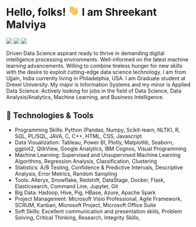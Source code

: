 # Hello, folks! <img src="https://github.com/malviyashreekant/malviyashreekant/blob/main/wave.gif" width="30px"> I am Shreekant Malviya
[<img height="30" src="https://img.shields.io/badge/linkedin-blue.svg?&style=for-the-badge&logo=linkedin&logoColor=white" />][LinkedIn]
[<img height="30" src="https://img.shields.io/badge/Instagram-E4405F?style=for-the-badge&logo=instagram&logoColor=white" />][Instagram]
[<img height="30" src="https://img.shields.io/badge/Facebook-1877F2?style=for-the-badge&logo=facebook&logoColor=white" />][Facebook]


Driven Data Science aspirant ready to thrive in demanding digital intelligence processing environments. Well-informed on the latest machine learning advancements. Willing to combine tireless hunger for new skills with the desire to exploit cutting-edge data science technology. I am from Ujjain, India currently living in Philadelphia, USA. I am Graduate student at Drexel University. My major is Information Systems and my minor is Applied Data Science. Actively looking for jobs in the field of Data Science, Data Analysis/Analytics, Machine Learning, and Business Intelligence.

## 🔧 Technologies & Tools

*	Programming Skills: Python (Pandas, Numpy, Scikit-learn, NLTK), R, SQL, PL/SQL, JAVA, C, C++, HTML, CSS, Javascript
*	Data Visualization: Tableau, Power BI, Plotly, Matplotlib, Seaborn, ggplot2, QlikView, Google Analytics, IBM Cognos, Visual Programming
*	Machine Learning: Supervised and Unsupervised Machine Learning Algorithms, Regression Analysis, Classification, Clustering
*	Statistics: A/B Testing, Confidence & Predictive Intervals, Descriptive Analysis, Error Metrics, Random Sampling
*	Tools: Alteryx, Snowflake, Redshift, DataStage, Docker, Flask, Elasticsearch, Command Line, Jupyter, Git
*	Big Data: Hadoop, Hive, Pig, HBase, Azure, Apache Spark
*	Project Management: Microsoft Visio Professional, Agile Framework, SCRUM, Kanban, Microsoft Project, Microsoft Office Suite
*	Soft Skills: Excellent communication and presentation skiils, Problem Solving, Critical Thinking, Research, Integrity Skills, 



<!--
*<details>
<summary>📊 Github Stats</summary>
<img src="https://github-readme-stats.vercel.app/api?username=malviyashreekant&show_icons=true&theme=dracula" alt="Shreekant's GitHub stats">
</details> 
-->

[LinkedIn]:https://www.linkedin.com/in/shreekantmalviya/
[Facebook]: https://www.facebook.com/ShreekantMalviya/
[Instagram]: https://www.instagram.com/__shreekant__/
